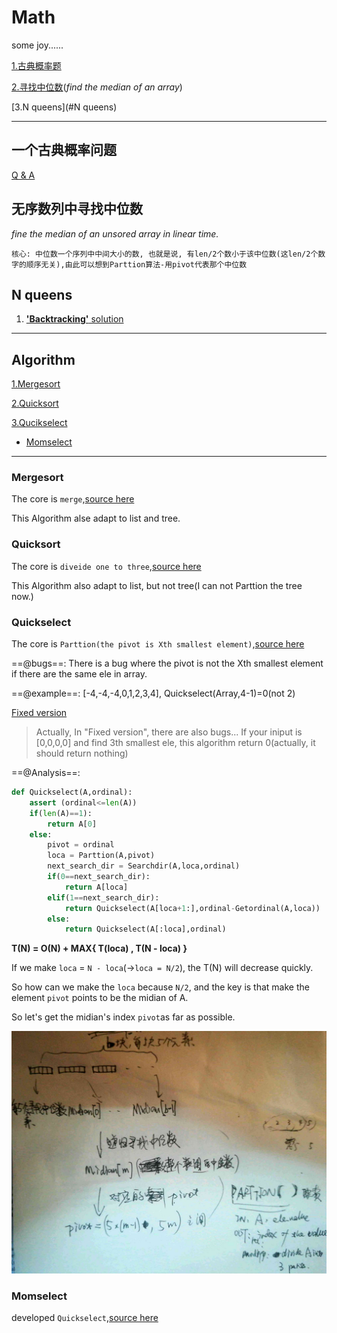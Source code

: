# Math
some joy......



[1.古典概率题](#一个古典概率问题)

[2.寻找中位数](#无序数列中寻找中位数)(*find the median of an array*)

[3.N queens](#N queens)



---

##  一个古典概率问题

[Q & A](./19.8.1.0.md)

## 无序数列中寻找中位数

*fine the median of an unsored array in linear time.*

`核心: 中位数一个序列中中间大小的数, 也就是说, 有len/2个数小于该中位数(这len/2个数字的顺序无关),由此可以想到Parttion算法-用pivot代表那个中位数`



## N queens
1. [**'Backtracking'** solution](./source/PlaceQueens.py)





---

## Algorithm

[1.Mergesort](#Mergesort)

[2.Quicksort](#Quicksort)

[3.Qucikselect](#Quicksort)

* [Momselect](#Momselect)



---

### Mergesort

The core is `merge`,[source here](./source/Mergesort.py)

This Algorithm alse adapt to list and tree.

### Quicksort

The core is `diveide one to three`,[source here](./source/Quicksort.py)

This Algorithm also adapt to list, but not tree(I can not Parttion the tree now.)



### Quickselect
The core is `Parttion(the pivot is Xth smallest element)`,[source here](./source/Quickselect1.py)

==@bugs==: There is a bug where the pivot is not the Xth smallest element if there are the same ele in array.

==@example==: [-4,-4,-4,0,1,2,3,4], Quickselect(Array,4-1)=0(not 2) 

[Fixed version](./source/Quickselect2.py)

> Actually,  In "Fixed version", there are also bugs... If your iniput is [0,0,0,0] and find 3th smallest ele, this algorithm return 0(actually, it should return nothing)

==@Analysis==:

```python
def Quickselect(A,ordinal):
    assert (ordinal<=len(A))
    if(len(A)==1):
        return A[0]
    else:
        pivot = ordinal
        loca = Parttion(A,pivot)
        next_search_dir = Searchdir(A,loca,ordinal)
        if(0==next_search_dir):
            return A[loca]
        elif(1==next_search_dir):
            return Quickselect(A[loca+1:],ordinal-Getordinal(A,loca))
        else:
            return Quickselect(A[:loca],ordinal)
```

**T(N) = O(N) + MAX{ T(loca) , T(N - loca) }**

If we make `loca` = `N - loca`(->`loca = N/2`), the T(N) will decrease quickly.

So how can we make the `loca` because `N/2`,  and the key is that make the element `pivot` points to be the midian of A.

So let's get the midian's index `pivot`as far as possible.

![tips](./source/Mom.jpg)

### Momselect

developed `Quickselect`,[source here](./source/Momselect.py)